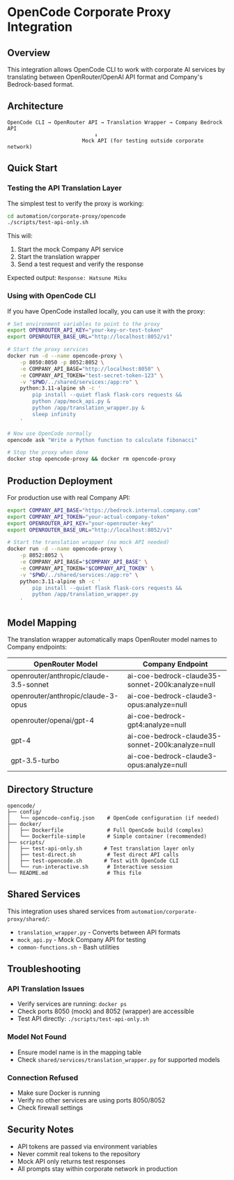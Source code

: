 # OpenCode Corporate Proxy Integration

## Overview

This integration allows OpenCode CLI to work with corporate AI services by translating between OpenRouter/OpenAI API format and Company's Bedrock-based format.

## Architecture

```
OpenCode CLI → OpenRouter API → Translation Wrapper → Company Bedrock API
                            ↓
                        Mock API (for testing outside corporate network)
```

## Quick Start

### Testing the API Translation Layer

The simplest test to verify the proxy is working:

```bash
cd automation/corporate-proxy/opencode
./scripts/test-api-only.sh
```

This will:
1. Start the mock Company API service
2. Start the translation wrapper
3. Send a test request and verify the response

Expected output: `Response: Hatsune Miku`

### Using with OpenCode CLI

If you have OpenCode installed locally, you can use it with the proxy:

```bash
# Set environment variables to point to the proxy
export OPENROUTER_API_KEY="your-key-or-test-token"
export OPENROUTER_BASE_URL="http://localhost:8052/v1"

# Start the proxy services
docker run -d --name opencode-proxy \
    -p 8050:8050 -p 8052:8052 \
    -e COMPANY_API_BASE="http://localhost:8050" \
    -e COMPANY_API_TOKEN="test-secret-token-123" \
    -v "$PWD/../shared/services:/app:ro" \
    python:3.11-alpine sh -c '
        pip install --quiet flask flask-cors requests &&
        python /app/mock_api.py &
        python /app/translation_wrapper.py &
        sleep infinity
    '

# Now use OpenCode normally
opencode ask "Write a Python function to calculate fibonacci"

# Stop the proxy when done
docker stop opencode-proxy && docker rm opencode-proxy
```

## Production Deployment

For production use with real Company API:

```bash
export COMPANY_API_BASE="https://bedrock.internal.company.com"
export COMPANY_API_TOKEN="your-actual-company-token"
export OPENROUTER_API_KEY="your-openrouter-key"
export OPENROUTER_BASE_URL="http://localhost:8052/v1"

# Start the translation wrapper (no mock API needed)
docker run -d --name opencode-proxy \
    -p 8052:8052 \
    -e COMPANY_API_BASE="$COMPANY_API_BASE" \
    -e COMPANY_API_TOKEN="$COMPANY_API_TOKEN" \
    -v "$PWD/../shared/services:/app:ro" \
    python:3.11-alpine sh -c '
        pip install --quiet flask flask-cors requests &&
        python /app/translation_wrapper.py
    '
```

## Model Mapping

The translation wrapper automatically maps OpenRouter model names to Company endpoints:

| OpenRouter Model | Company Endpoint |
|------------------|------------------|
| openrouter/anthropic/claude-3.5-sonnet | ai-coe-bedrock-claude35-sonnet-200k:analyze=null |
| openrouter/anthropic/claude-3-opus | ai-coe-bedrock-claude3-opus:analyze=null |
| openrouter/openai/gpt-4 | ai-coe-bedrock-gpt4:analyze=null |
| gpt-4 | ai-coe-bedrock-claude35-sonnet-200k:analyze=null |
| gpt-3.5-turbo | ai-coe-bedrock-claude3-opus:analyze=null |

## Directory Structure

```
opencode/
├── config/
│   └── opencode-config.json    # OpenCode configuration (if needed)
├── docker/
│   ├── Dockerfile              # Full OpenCode build (complex)
│   └── Dockerfile-simple       # Simple container (recommended)
├── scripts/
│   ├── test-api-only.sh       # Test translation layer only
│   ├── test-direct.sh          # Test direct API calls
│   ├── test-opencode.sh       # Test with OpenCode CLI
│   └── run-interactive.sh      # Interactive session
└── README.md                   # This file
```

## Shared Services

This integration uses shared services from `automation/corporate-proxy/shared/`:
- `translation_wrapper.py` - Converts between API formats
- `mock_api.py` - Mock Company API for testing
- `common-functions.sh` - Bash utilities

## Troubleshooting

### API Translation Issues
- Verify services are running: `docker ps`
- Check ports 8050 (mock) and 8052 (wrapper) are accessible
- Test API directly: `./scripts/test-api-only.sh`

### Model Not Found
- Ensure model name is in the mapping table
- Check `shared/services/translation_wrapper.py` for supported models

### Connection Refused
- Make sure Docker is running
- Verify no other services are using ports 8050/8052
- Check firewall settings

## Security Notes

- API tokens are passed via environment variables
- Never commit real tokens to the repository
- Mock API only returns test responses
- All prompts stay within corporate network in production
